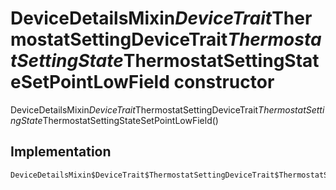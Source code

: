 


# DeviceDetailsMixin$DeviceTrait$ThermostatSettingDeviceTrait$ThermostatSettingState$ThermostatSettingStateSetPointLowField constructor







DeviceDetailsMixin$DeviceTrait$ThermostatSettingDeviceTrait$ThermostatSettingState$ThermostatSettingStateSetPointLowField()





## Implementation

```dart
DeviceDetailsMixin$DeviceTrait$ThermostatSettingDeviceTrait$ThermostatSettingState$ThermostatSettingStateSetPointLowField();
```







